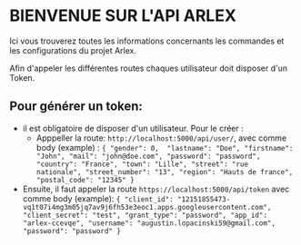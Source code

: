 # **BIENVENUE SUR L'API ARLEX**

Ici vous trouverez toutes les informations concernants les commandes et les configurations du projet Arlex.


Afin d'appeler les différentes routes chaques utilisateur doit disposer d'un Token.

**Pour générer un token:**
--------------------------

   - il est obligatoire de disposer d'un utilisateur. Pour le créer :
        - Apppeller la route: `http://localhost:5000/api/user/`, avec comme body (example) :
            `{ "gender": 0, 
            "lastname": "Doe",
            "firstname": "John",
            "mail": "john@doe.com",
            "password": "password",
            "country": "France",
            "town": "Lille",
            "street": "rue nationale",
            "street_number": "13",
            "region": "Hauts de france",
            "postal_code": "12345"
            }`
   - Ensuite, il faut appeler la route `https://localhost:5000/api/token` avec comme body (example):
       `{
       "client_id": "12151855473-vq1t07i4mg3m05jq7av9j6fh53e3eoc1.apps.googleusercontent.com",
       "client_secret": "test",
       "grant_type": "password",
       "app_id": "arlex-ccevqe",
       "username": "augustin.lopacinski59@gmail.com",
       "password": "password"
       }`
       
    
